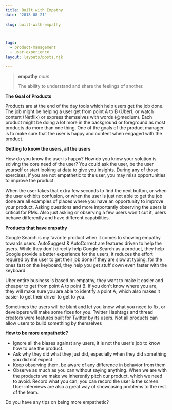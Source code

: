 ```yaml
---
title: Built with Empathy
date: "2018-08-21"
 
slug: built-with-empathy



tags: 
  - product-management 
  - user-experience 
layout: layouts/posts.njk

---
```


> **empathy** _noun_
> 
> The ability to understand and share the feelings of another.

**The Goal of Products**

Products are at the end of the day tools which help users get the job done. The job might be helping a user get from point A to B (Uber), or watch content (Netflix) or express themselves with words (@medium). Each product might be doing a lot more in the background or foreground as most products do more than one thing. One of the goals of the product manager is to make sure that the user is happy and content when engaged with the product.

**Getting to know the users, all the users**

How do you know the user is happy? How do you know your solution is solving the core need of the user? You could ask the user, be the user yourself or start looking at data to give you insights. During any of those exercises, if you are not empathetic to the user, you may miss opportunities to improve the product.

When the user takes that extra few seconds to find the next button, or when the user exhibits confusion, or when the user is just not able to get the job done are all examples of places where you have an opportunity to improve your product. Asking questions and more importantly observing the users is critical for PMs. Also just asking or observing a few users won't cut it, users behave differently and have different capabilities.

**Products that have empathy**

Google Search is my favorite product when it comes to showing empathy towards users. AutoSuggest & AutoCorrect are features driven to help the users. While they don't directly help Google Search as a product, they help Google provide a better experience for the users, it reduces the effort required by the user to get their job done if they are slow at typing, for the ones fast on the keyboard, they help you get stuff down even faster with the keyboard.

Uber entire business is based on empathy, they want to make it easier and cheaper to get from point A to point B. If you don't know where you are, they will make sure you are able to identify a point A, which also makes it easier to get their driver to get to you.

Sometimes the users will be blunt and let you know what you need to fix, or developers will make some fixes for you. Twitter Hashtags and thread creators were features built for Twitter by its users. Not all products can allow users to build something by themselves

**How to be more empathetic?**

- Ignore all the biases against any users, it is not the user's job to know how to use the product.
- Ask why they did what they just did, especially when they did something you did not expect
- Keep observing them, be aware of any difference in behavior from them
- Observe as much as you can without saying anything. When we are with the products we make we inherently pitch our product, which we need to avoid. Record what you can, you can record the user & the screen. User interviews are also a great way of showcasing problems to the rest of the team.

Do you have any tips on being more empathetic?
